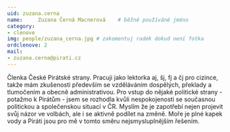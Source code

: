 ```yaml
---
uid: zuzana.cerna
name:     Zuzana Černá Macnerová  	# běžně používáné jméno
category:
- clenove
img: people/zuzana_cerna.jpg # zakomentuj radek dokud není fotka
ordclenove: 2
mail:
- zuzana.cerna@pirati.cz
---
```


Členka České Pirátské strany. Pracuji jako lektorka aj, šj, fj a čj pro cizince, takže mám zkušenosti především se vzděláváním dospělých, překlady a tlumočením a obecně administrativou.
Pro vstup do nějaké politické strany - potažmo k Pirátům - jsem se rozhodla kvůli nespokojenosti se současnou politickou a společenskou situací v ČR. Myslím že je zapotřebí nejen projevit svůj názor ve volbách, ale i se aktivně podílet na změně. Moře je plné kapek vody a Piráti jsou pro mě v tomto směru nejsmysluplnějším řešením.
